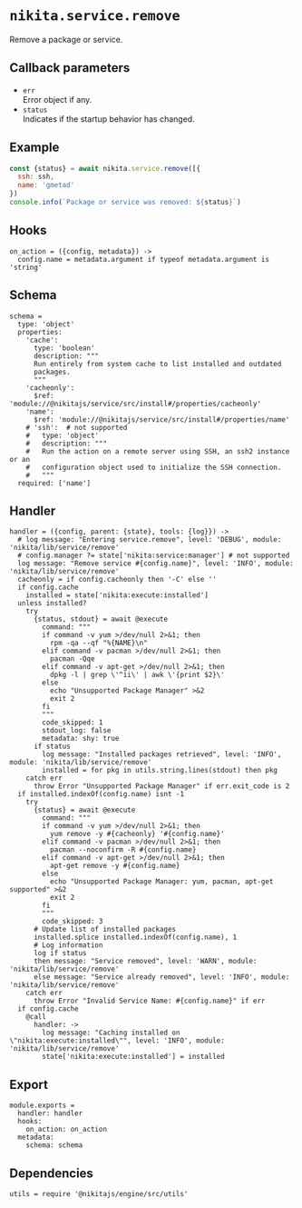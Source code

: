 
# `nikita.service.remove`

Remove a package or service.

## Callback parameters

* `err`   
  Error object if any.   
* `status`   
  Indicates if the startup behavior has changed.   

## Example

```js
const {status} = await nikita.service.remove([{
  ssh: ssh,
  name: 'gmetad'
})
console.info(`Package or service was removed: ${status}`)
```

## Hooks

    on_action = ({config, metadata}) ->
      config.name = metadata.argument if typeof metadata.argument is 'string'

## Schema

    schema =
      type: 'object'
      properties:
        'cache':
          type: 'boolean'
          description: """
          Run entirely from system cache to list installed and outdated
          packages.
          """
        'cacheonly':
          $ref: 'module://@nikitajs/service/src/install#/properties/cacheonly'
        'name':
          $ref: 'module://@nikitajs/service/src/install#/properties/name'
        # 'ssh':  # not supported
        #   type: 'object'
        #   description: """
        #   Run the action on a remote server using SSH, an ssh2 instance or an
        #   configuration object used to initialize the SSH connection.
        #   """
      required: ['name']

## Handler

    handler = ({config, parent: {state}, tools: {log}}) ->
      # log message: "Entering service.remove", level: 'DEBUG', module: 'nikita/lib/service/remove'
      # config.manager ?= state['nikita:service:manager'] # not supported
      log message: "Remove service #{config.name}", level: 'INFO', module: 'nikita/lib/service/remove'
      cacheonly = if config.cacheonly then '-C' else ''
      if config.cache
        installed = state['nikita:execute:installed']
      unless installed?
        try
          {status, stdout} = await @execute
            command: """
            if command -v yum >/dev/null 2>&1; then
              rpm -qa --qf "%{NAME}\n"
            elif command -v pacman >/dev/null 2>&1; then
              pacman -Qqe
            elif command -v apt-get >/dev/null 2>&1; then
              dpkg -l | grep \'^ii\' | awk \'{print $2}\'
            else
              echo "Unsupported Package Manager" >&2
              exit 2
            fi
            """
            code_skipped: 1
            stdout_log: false
            metadata: shy: true
          if status
            log message: "Installed packages retrieved", level: 'INFO', module: 'nikita/lib/service/remove'
            installed = for pkg in utils.string.lines(stdout) then pkg
        catch err
          throw Error "Unsupported Package Manager" if err.exit_code is 2
      if installed.indexOf(config.name) isnt -1
        try
          {status} = await @execute
            command: """
            if command -v yum >/dev/null 2>&1; then
              yum remove -y #{cacheonly} '#{config.name}'
            elif command -v pacman >/dev/null 2>&1; then
              pacman --noconfirm -R #{config.name}
            elif command -v apt-get >/dev/null 2>&1; then
              apt-get remove -y #{config.name}
            else
              echo "Unsupported Package Manager: yum, pacman, apt-get supported" >&2
              exit 2
            fi
            """
            code_skipped: 3
          # Update list of installed packages
          installed.splice installed.indexOf(config.name), 1
          # Log information
          log if status
          then message: "Service removed", level: 'WARN', module: 'nikita/lib/service/remove'
          else message: "Service already removed", level: 'INFO', module: 'nikita/lib/service/remove'
        catch err
          throw Error "Invalid Service Name: #{config.name}" if err
      if config.cache
        @call
          handler: ->
            log message: "Caching installed on \"nikita:execute:installed\"", level: 'INFO', module: 'nikita/lib/service/remove'
            state['nikita:execute:installed'] = installed

## Export

    module.exports =
      handler: handler
      hooks:
        on_action: on_action
      metadata:
        schema: schema

## Dependencies

    utils = require '@nikitajs/engine/src/utils'
